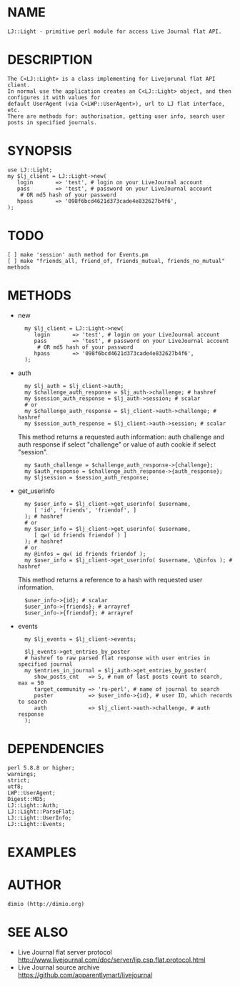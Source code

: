 # NAME

    LJ::Light - primitive perl module for access Live Journal flat API.

# DESCRIPTION

    The C<LJ::Light> is a class implementing for Livejorunal flat API client.
    In normal use the application creates an C<LJ::Light> object, and then configures it with values for
    default UserAgent (via C<LWP::UserAgent>), url to LJ flat interface, etc. 
    There are methods for: authorisation, getting user info, search user posts in specified journals.

# SYNOPSIS

    use LJ::Light;
    my $lj_client = LJ::Light->new(
       login       => 'test', # login on your LiveJournal account
       pass        => 'test', # password on your LiveJournal account
        # OR md5 hash of your password
       hpass       => '098f6bcd4621d373cade4e832627b4f6',
    );

# TODO

    [ ] make 'session' auth method for Events.pm
    [ ] make "friends_all, friend_of, friends_mutual, friends_no_mutual" methods

# METHODS

- new

        my $lj_client = LJ::Light->new(
           login       => 'test', # login on your LiveJournal account
           pass        => 'test', # password on your LiveJournal account
            # OR md5 hash of your password
           hpass       => '098f6bcd4621d373cade4e832627b4f6',
        );

- auth

        my $lj_auth = $lj_client->auth;
        my $challenge_auth_response = $lj_auth->challenge; # hashref
        my $session_auth_response = $lj_auth->session; # scalar
        # or
        my $challenge_auth_response = $lj_client->auth->challenge; # hashref
        my $session_auth_response = $lj_client->auth->session; # scalar

    This method returns a requested auth information: auth challenge and auth response
    if select "challenge" or value of auth cookie if select "session".

        my $auth_challenge = $challenge_auth_response->{challenge};
        my $auth_response = $challenge_auth_response->{auth_response};
        my $ljsession = $session_auth_response;

- get\_userinfo

        my $user_info = $lj_client->get_userinfo( $username,
           [ 'id', 'friends', 'friendof', ]
        ); # hashref
        # or
        my $user_info = $lj_client->get_userinfo( $username,
           [ qw( id friends friendof ) ]
        ); # hashref
        # or
        my @infos = qw( id friends friendof );
        my $user_info = $lj_client->get_userinfo( $username, \@infos ); # hashref

    This method returns a reference to a hash with requested user information.

        $user_info->{id}; # scalar
        $user_info->{friends}; # arrayref
        $user_info->{friendof}; # arrayref

- events

        my $lj_events = $lj_client->events;

        $lj_events->get_entries_by_poster
        # hashref to raw parsed flat response with user entries in specified journal
        my $entries_in_journal = $lj_auth->get_entries_by_poster(
           show_posts_cnt   => 5, # num of last posts count to search, max = 50
           target_community => 'ru-perl', # name of journal to search
           poster           => $user_info->{id}, # user ID, which records to search
           auth             => $lj_client->auth->challenge, # auth response
        );

# DEPENDENCIES

    perl 5.8.8 or higher;
    warnings;
    strict;
    utf8;
    LWP::UserAgent;
    Digest::MD5;
    LJ::Light::Auth;
    LJ::Light::ParseFlat;
    LJ::Light::UserInfo;
    LJ::Light::Events;

# EXAMPLES

# AUTHOR

    dimio (http://dimio.org)

# SEE ALSO

- Live Journal flat server protocol
 http://www.livejournal.com/doc/server/ljp.csp.flat.protocol.html
- Live Journal source archive
 https://github.com/apparentlymart/livejournal
